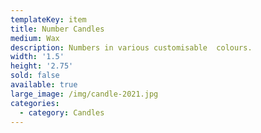 ```yaml
---
templateKey: item
title: Number Candles
medium: Wax
description: Numbers in various customisable  colours.
width: '1.5'
height: '2.75'
sold: false
available: true
large_image: /img/candle-2021.jpg
categories:
  - category: Candles
---
```


